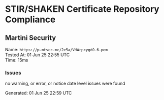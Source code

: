 # STIR/SHAKEN Certificate Repository Compliance

## Martini Security

Name: `https://p.mtsec.me/2e5a/VHWrpcygdO-6.pem`\
Tested At: 01 Jun 25 22:55 UTC\
Time: 15ms

### Issues

no warning, or error, or notice date level issues were found

Generated: 01 Jun 25 22:59 UTC